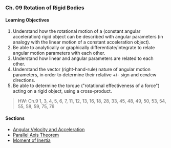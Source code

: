 ### Ch. 09 Rotation of Rigid Bodies

#### Learning Objectives
1. Understand how the rotational motion of a (constant angular acceleration) rigid object can be described with angular parameters (in analogy with the linear motion of a constant acceleration object).
2. Be able to analytically or graphically differentiate/integrate to relate angular motion parameters with each other.
3. Understand how linear and angular parameters are related to each other.
4. Understand the vector (right-hand-rule) nature of angular motion parameters, in order to determine their relative +/- sign and ccw/cw directions.
5. Be able to determine the torque ("rotational effectiveness of a force") acting on a rigid object, using a cross-product.

> HW: Ch.9
1, 3, 4, 5, 6, 7, 11, 12, 13, 16, 18, 28, 33, 45, 48, 49, 50, 53, 54, 55, 58, 59, 75, 76

#### Sections
+ [Angular Velocity and Acceleration](/phys208a/topics/angular_velocity_and_acceleration.html)
+ [Parallel Axis Theorem](/phys208a/topics/parallel_axis_theorem.html)
+ [Moment of Inertia](/phys208a/topics/moment_of_inertia.html)
